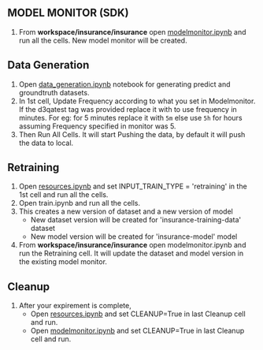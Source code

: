 ## MODEL MONITOR (SDK)
1. From **workspace/insurance/insurance** open [modelmonitor.ipynb](https://github.com/pallavi-pannu-oc/model-monitoring/blob/SDK/insurance/modelmonitor.ipynb) and run all the cells. New model monitor will be created.

## Data Generation
1. Open [data_generation.ipynb](https://github.com/pallavi-pannu-oc/model-monitoring/blob/SDK/insurance/data_generation.ipynb) notebook for generating predict and groundtruth datasets.
2. In 1st cell, Update Frequency according to what you set in Modelmonitor. If the d3qatest tag was provided replace it with to use frequency in minutes. For eg: for 5 minutes replace it with `5m` else use `5h` for hours assuming Frequency specified in monitor was 5.
3. Then Run All Cells. It will start Pushing the data, by default it will push the data to local.

## Retraining
1. Open [resources.ipynb](https://github.com/pallavi-pannu-oc/model-monitoring/blob/SDK/insurance/resources.ipynb) and set INPUT_TRAIN_TYPE = 'retraining' in the 1st cell and run all the cells.
2. Open train.ipynb and run all the cells.
3. This creates a new version of dataset and a new version of model
   - New dataset version will be created for 'insurance-training-data' dataset
   - New model version will be created for 'insurance-model' model
4. From **workspace/insurance/insurance** open modelmonitor.ipynb and run the Retraining cell. It will update the dataset and model version in the existing model monitor.

## Cleanup
1. After your expirement is complete, 
   - Open [resources.ipynb](https://github.com/pallavi-pannu-oc/model-monitoring/blob/SDK/insurance/resources.ipynb) and set CLEANUP=True in last Cleanup cell and run.
   - Open [modelmonitor.ipynb](https://github.com/pallavi-pannu-oc/model-monitoring/blob/SDK/insurance/modelmonitor.ipynb) and set CLEANUP=True in last Cleanup cell and run.
